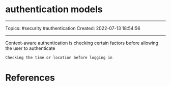 # authentication models
---
Topics: #security #authentication 
Created: 2022-07-13 18:54:56

---

Context-aware authentication is checking certain factors before allowing the user to authenticate

```ad-example
Checking the time or location before logging in
```

# References
